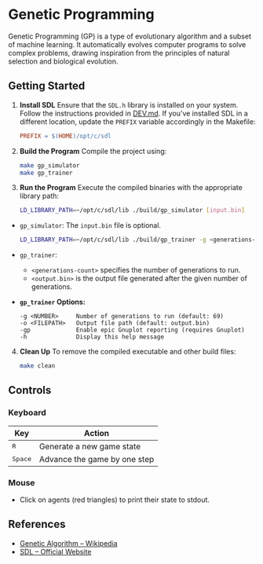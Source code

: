 # Genetic Programming

Genetic Programming (GP) is a type of evolutionary algorithm and a subset of machine learning. It automatically evolves computer programs to solve complex problems, drawing inspiration from the principles of natural selection and biological evolution.

## Getting Started

1. **Install SDL**
   Ensure that the `SDL.h` library is installed on your system. Follow the instructions provided in [DEV.md](./DEV.md).
   If you've installed SDL in a different location, update the `PREFIX` variable accordingly in the Makefile:

   ```makefile
   PREFIX = $(HOME)/opt/c/sdl
   ```

2. **Build the Program**
   Compile the project using:

   ```bash
   make gp_simulator
   make gp_trainer
   ```

3. **Run the Program**
   Execute the compiled binaries with the appropriate library path:

   ```bash
   LD_LIBRARY_PATH=~/opt/c/sdl/lib ./build/gp_simulator [input.bin]
   ```

* `gp_simulator`: The `input.bin` file is optional.

   ```bash
   LD_LIBRARY_PATH=~/opt/c/sdl/lib ./build/gp_trainer -g <generations-count> -o <output.bin>
   ```

* `gp_trainer`:

  * `<generations-count>` specifies the number of generations to run.
  * `<output.bin>` is the output file generated after the given number of generations.

- **`gp_trainer` Options:**

   ```
   -g <NUMBER>     Number of generations to run (default: 69)
   -o <FILEPATH>   Output file path (default: output.bin)
   -gp             Enable epic Gnuplot reporting (requires Gnuplot)
   -h              Display this help message
   ```

4. **Clean Up**
   To remove the compiled executable and other build files:

   ```bash
   make clean
   ```

## Controls

### Keyboard

| Key              | Action                       |
| ---------------- | ---------------------------- |
| <kbd>R</kbd>     | Generate a new game state    |
| <kbd>Space</kbd> | Advance the game by one step |

### Mouse

* Click on agents (red triangles) to print their state to stdout.


## References

* [Genetic Algorithm – Wikipedia](https://en.wikipedia.org/wiki/Genetic_algorithm)
* [SDL – Official Website](https://www.libsdl.org/)
